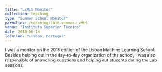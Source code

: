 ```yaml
---
title: "LxMLS Monitor"
collection: teaching
type: "Summer School Monitor"
permalink: /teaching/2018-summer-LxMLS
venue: "Instituto Superior Técnico"
date: 2018-06-14
location: "Lisbon, Portugal"
---
```


I was a monitor on the 2018 edition of the Lisbon Machine Learning School. Besides helping out in the day-to-day organization of the school, I was also responsible of answering questions and helping out students during the Lab sessions.

<!-- Heading 1
======

Heading 2
======

Heading 3
====== -->